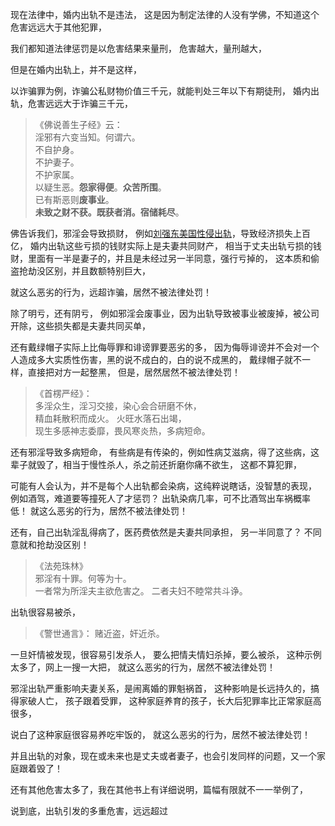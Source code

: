 现在法律中，婚内出轨不是违法，
这是因为制定法律的人没有学佛，不知道这个危害远远大于其他犯罪，

我们都知道法律惩罚是以危害结果来量刑，
危害越大，量刑越大，

但是在婚内出轨上，并不是这样，

以诈骗罪为例，诈骗公私财物价值三千元，就能判处三年以下有期徒刑，
婚内出轨，危害远远大于诈骗三千元，

> 《佛说善生子经》云：  
> 淫邪有六变当知。何谓六。  
> 不自护身。  
> 不护妻子。  
> 不护家属。  
> 以疑生恶。**怨家得便**。**众苦所围**。  
> 已有斯恶则**废事业**。  
> **未致之财不获。既获者消。宿储耗尽**。

佛告诉我们，邪淫会导致损财，
例如[刘强东美国性侵出轨](https://www.kancloud.cn/luojiangtao/foshuoxinwen/2629199)，导致经济损失上百亿，
婚内出轨这些亏损的钱财实际上是夫妻共同财产，
相当于丈夫出轨亏损的钱财，里面有一半是妻子的，并且是未经过另一半同意，强行亏掉的，
这本质和偷盗抢劫没区别，并且数额特别巨大，

就这么恶劣的行为，远超诈骗，居然不被法律处罚！

除了明亏，还有阴亏，
例如邪淫会废事业，因为出轨导致被事业被废掉，被公司开除，这些损失都是夫妻共同买单，

还有戴绿帽子实际上比侮辱罪和诽谤罪要恶劣的多，
因为侮辱诽谤并不会对一个人造成多大实质性伤害，黑的说不成白的，白的说不成黑的，
戴绿帽子就不一样，直接把对方一起整黑，
但是，居然居然不被法律处罚！

> 《首楞严经》：  
> 多淫众生，淫习交接，染心会合研磨不休，  
> 精血耗散积而成火。 火旺水落石出竭，  
> 现生多感神志委靡，畏风寒炎热，多病短命。

还有邪淫导致多病短命，
有些病是有传染的，例如性病艾滋病，得了这些病，这辈子就毁了，相当于慢性杀人，杀之前还折磨你痛不欲生，
这都不算犯罪，

可能有人会认为，并不是每个人出轨都会染病，这纯粹说瞎话，没智慧的表现，
例如酒驾，难道要等撞死人了才惩罚？
出轨染病几率，可不比酒驾出车祸概率低！
就这么恶劣的行为，居然不被法律处罚！

还有，自己出轨淫乱得病了，医药费依然是夫妻共同承担，
另一半同意了？
不同意就和抢劫没区别！

> 《法苑珠林》  
> 邪淫有十罪。何等为十。  
> 一者常为所淫夫主欲危害之。
> 二者夫妇不睦常共斗诤。

出轨很容易被杀，
> 《警世通言》：
> 赌近盗，奸近杀。

一旦奸情被发现，很容易引发杀人，
要么把情夫情妇杀掉，要么被杀，
这种示例太多了，网上一搜一大把，
就这么恶劣的行为，居然不被法律处罚！

邪淫出轨严重影响夫妻关系，是闹离婚的罪魁祸首，
这种影响是长远持久的，搞得家破人亡，
孩子跟着受罪，
这种家庭养育的孩子，长大后犯罪率比正常家庭高很多，

说白了这种家庭很容易养吃牢饭的，
就这么恶劣的行为，居然不被法律处罚！

并且出轨的对象，现在或未来也是丈夫或者妻子，也会引发同样的问题，又一个家庭跟着毁了！

还有其他危害太多了，我在其他书上有详细说明，篇幅有限就不一一举例了，

说到底，出轨引发的多重危害，远远超过



